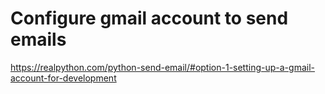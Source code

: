 # Configure gmail account to send emails

https://realpython.com/python-send-email/#option-1-setting-up-a-gmail-account-for-development
